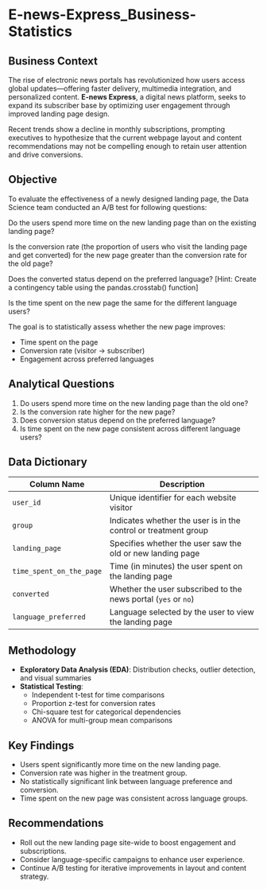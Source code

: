 # E-news-Express_Business-Statistics


## Business Context
The rise of electronic news portals has revolutionized how users access global updates—offering faster delivery, multimedia integration, and personalized content. **E-news Express**, a digital news platform, seeks to expand its subscriber base by optimizing user engagement through improved landing page design.

Recent trends show a decline in monthly subscriptions, prompting executives to hypothesize that the current webpage layout and content recommendations may not be compelling enough to retain user attention and drive conversions.

## Objective
To evaluate the effectiveness of a newly designed landing page, the Data Science team conducted an A/B test for following questions:

Do the users spend more time on the new landing page than on the existing landing page?

Is the conversion rate (the proportion of users who visit the landing page and get converted) for the new page greater than the conversion rate for the old page?

Does the converted status depend on the preferred language? [Hint: Create a contingency table using the pandas.crosstab() function]

Is the time spent on the new page the same for the different language users?

The goal is to statistically assess whether the new page improves:
-  Time spent on the page
-  Conversion rate (visitor → subscriber)
-  Engagement across preferred languages

## Analytical Questions
1. Do users spend more time on the new landing page than the old one?
2. Is the conversion rate higher for the new page?
3. Does conversion status depend on the preferred language?
4. Is time spent on the new page consistent across different language users?

## Data Dictionary
| Column Name             | Description                                                                 |
|------------------------|-----------------------------------------------------------------------------|
| `user_id`              | Unique identifier for each website visitor                                  |
| `group`                | Indicates whether the user is in the control or treatment group             |
| `landing_page`         | Specifies whether the user saw the old or new landing page                  |
| `time_spent_on_the_page` | Time (in minutes) the user spent on the landing page                        |
| `converted`            | Whether the user subscribed to the news portal (`yes` or `no`)              |
| `language_preferred`   | Language selected by the user to view the landing page                      |

##  Methodology
- **Exploratory Data Analysis (EDA)**: Distribution checks, outlier detection, and visual summaries
- **Statistical Testing**:
  - Independent t-test for time comparisons
  - Proportion z-test for conversion rates
  - Chi-square test for categorical dependencies
  - ANOVA for multi-group mean comparisons

##  Key Findings
- Users spent significantly more time on the new landing page.
- Conversion rate was higher in the treatment group.
- No statistically significant link between language preference and conversion.
- Time spent on the new page was consistent across language groups.

##  Recommendations
- Roll out the new landing page site-wide to boost engagement and subscriptions.
- Consider language-specific campaigns to enhance user experience.
- Continue A/B testing for iterative improvements in layout and content strategy.
